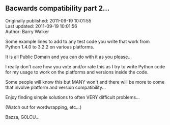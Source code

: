 ## Bacwards compatibility part 2...  
Originally published: 2011-09-19 10:01:55  
Last updated: 2011-09-19 10:01:56  
Author: Barry Walker  
  

Some example lines to add to any test code you write that work from Python 1.4.0 to 3.2.2 on various platforms.

It is all Public Domain and you can do with it as you please...

I really don't care how you vote and/or rate this as I try to write Python code for my usage to work on the platforms and versions inside the code.

Some people will know this but MANY won't and there will be more to come that involve platform and version compatibility...

Enjoy finding simple solutions to often VERY difficult problems...

(Watch out for wordwrapping, etc...)

Bazza, G0LCU...
